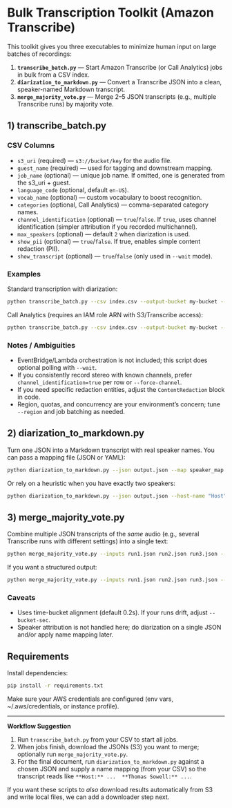 # Bulk Transcription Toolkit (Amazon Transcribe)

This toolkit gives you three executables to minimize human input on large batches of recordings:

1. **`transcribe_batch.py`** — Start Amazon Transcribe (or Call Analytics) jobs in bulk from a CSV index.
2. **`diarization_to_markdown.py`** — Convert a Transcribe JSON into a clean, speaker-named Markdown transcript.
3. **`merge_majority_vote.py`** — Merge 2–5 JSON transcripts (e.g., multiple Transcribe runs) by majority vote.

## 1) transcribe_batch.py

### CSV Columns
- `s3_uri` (required) — `s3://bucket/key` for the audio file.
- `guest_name` (required) — used for tagging and downstream mapping.
- `job_name` (optional) — unique job name. If omitted, one is generated from the s3_uri + guest.
- `language_code` (optional, default `en-US`).
- `vocab_name` (optional) — custom vocabulary to boost recognition.
- `categories` (optional, Call Analytics) — comma-separated category names.
- `channel_identification` (optional) — `true`/`false`. If `true`, uses channel identification (simpler attribution if you recorded multichannel).
- `max_speakers` (optional) — default `2` when diarization is used.
- `show_pii` (optional) — `true`/`false`. If true, enables simple content redaction (PII).
- `show_transcript` (optional) — `true`/`false` (only used in `--wait` mode).

### Examples
Standard transcription with diarization:
```bash
python transcribe_batch.py --csv index.csv --output-bucket my-bucket --output-prefix transcripts/ --wait --show-transcript
```

Call Analytics (requires an IAM role ARN with S3/Transcribe access):
```bash
python transcribe_batch.py --csv index.csv --output-bucket my-bucket --output-prefix analytics/ --call-analytics --role-arn arn:aws:iam::123456789012:role/MyTranscribeRole --wait
```

### Notes / Ambiguities
- EventBridge/Lambda orchestration is not included; this script does optional polling with `--wait`.
- If you consistently record stereo with known channels, prefer `channel_identification=true` per row or `--force-channel`.
- If you need specific redaction entities, adjust the `ContentRedaction` block in code.
- Region, quotas, and concurrency are your environment’s concern; tune `--region` and job batching as needed.

## 2) diarization_to_markdown.py

Turn one JSON into a Markdown transcript with real speaker names.
You can pass a mapping file (JSON or YAML):
```bash
python diarization_to_markdown.py --json output.json --map speaker_map.yaml --out transcript.md
```

Or rely on a heuristic when you have exactly two speakers:
```bash
python diarization_to_markdown.py --json output.json --host-name "Host" --guest-name "Anne Cori" --out transcript.md
```

## 3) merge_majority_vote.py

Combine multiple JSON transcripts of the *same* audio (e.g., several Transcribe runs with different settings) into a single text:
```bash
python merge_majority_vote.py --inputs run1.json run2.json run3.json --out merged.txt --bucket-sec 0.2
```

If you want a structured output:
```bash
python merge_majority_vote.py --inputs run1.json run2.json run3.json --json-out --out merged.json
```

### Caveats
- Uses time-bucket alignment (default 0.2s). If your runs drift, adjust `--bucket-sec`.
- Speaker attribution is not handled here; do diarization on a single JSON and/or apply name mapping later.

## Requirements
Install dependencies:
```bash
pip install -r requirements.txt
```

Make sure your AWS credentials are configured (env vars, ~/.aws/credentials, or instance profile).

---

**Workflow Suggestion**
1. Run `transcribe_batch.py` from your CSV to start all jobs.
2. When jobs finish, download the JSONs (S3) you want to merge; optionally run `merge_majority_vote.py`.
3. For the final document, run `diarization_to_markdown.py` against a chosen JSON and supply a name mapping (from your CSV) so the transcript reads like `**Host:** ...  **Thomas Sowell:** ...`.

If you want these scripts to *also* download results automatically from S3 and write local files, we can add a downloader step next.
